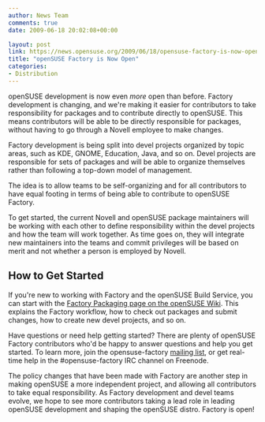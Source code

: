 ```yaml
---
author: News Team
comments: true
date: 2009-06-18 20:02:08+00:00

layout: post
link: https://news.opensuse.org/2009/06/18/opensuse-factory-is-now-open/
title: "openSUSE Factory is Now Open"
categories:
- Distribution
---
```

openSUSE development is now even _more_ open than before. Factory development is changing, and we're making it easier for contributors to take responsibility for packages and to contribute directly to openSUSE. This means contributors will be able to be directly responsible for packages, without having to go through a Novell employee to make changes.

Factory development is being split into devel projects organized by topic areas, such as KDE, GNOME, Education, Java, and so on. Devel projects are responsible for sets of packages and will be able to organize themselves rather than following a top-down model of management.

The idea is to allow teams to be self-organizing and for all contributors to have equal footing in terms of being able to contribute to openSUSE Factory.

To get started, the current Novell and openSUSE package maintainers will be working with each other to define responsibility within the devel projects and how the team will work together. As time goes on, they will integrate new maintainers into the teams and commit privileges will be based on merit and not whether a person is employed by Novell.


## How to Get Started


If you're new to working with Factory and the openSUSE Build Service, you can start with the [Factory Packaging page on the openSUSE Wiki](http://en.opensuse.org/Factory/Packaging). This explains the Factory workflow, how to check out packages and submit changes, how to create new devel projects, and so on.

Have questions or need help getting started? There are plenty of openSUSE Factory contributors who'd be happy to answer questions and help you get started. To learn more, join the opensuse-factory [mailing list](http://en.opensuse.org/Mailing_Lists), or get real-time help in the #opensuse-factory IRC channel on Freenode.

The policy changes that have been made with Factory are another step in making openSUSE a more independent project, and allowing all contributors to take equal responsibility. As Factory development and devel teams evolve, we hope to see more contributors taking a lead role in leading openSUSE development and shaping the openSUSE distro. Factory is open!		
